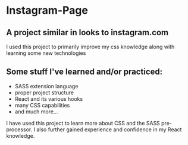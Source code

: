 # Instagram-Page
## A project similar in looks to instagram.com

I used this project to primarily improve my css knowledge along with learning some new technologies

## Some stuff I've learned and/or practiced:
- SASS extension language
- proper project structure
- React and its various hooks
- many CSS capabilities
- and much more...

I have used this project to learn more about CSS and the SASS pre-processor.
I also further gained experience and confidence in my React knowledge.

